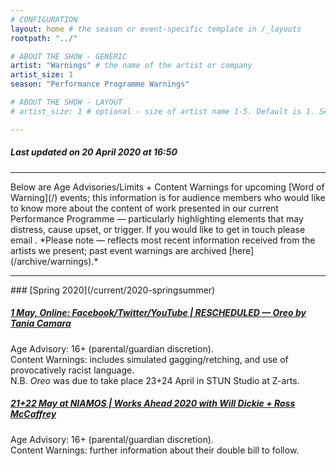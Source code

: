 ```yaml
---
# CONFIGURATION
layout: home # the season or event-specific template in /_layouts
rootpath: "../"

# ABOUT THE SHOW - GENERIC
artist: "Warnings" # the name of the artist or company
artist_size: 1
season: "Performance Programme Warnings"

# ABOUT THE SHOW - LAYOUT
# artist_size: 1 # optional - size of artist name 1-5. Default is 1. Set longer names to lower values

---
```

##### *Last updated on 20 April 2020 at 16:50*          
<hr>          
Below are Age Advisories/Limits + Content Warnings for upcoming [Word of Warning](/) events; this information is for audience members who would like to know more about the content of work presented in our current Performance Programme — particularly highlighting elements that may distress, cause upset, or trigger. If you would like to get in touch please email <mailto:info@habmcr.org>. *Please note — reflects most recent information received from the artists we present; past event warnings are archived [here](/archive/warnings).*         
<hr>         
### [Spring 2020](/current/2020-springsummer)        
         
##### [1 May, Online: Facebook/Twitter/YouTube | RESCHEDULED — *Oreo* by Tania Camara](/current/2020-springsummer/camara)        
Age Advisory: 16+ (parental/guardian discretion).<br>Content Warnings: includes simulated gagging/retching, and use of provocatively racist language.<br>N.B. *Oreo* was due to take place 23+24 April in STUN Studio at Z-arts.        
        
##### [21+22 May at NIAMOS | Works Ahead 2020 with Will Dickie + Ross McCaffrey](/current/2020-worksahead)       
Age Advisory: 16+ (parental/guardian discretion).<br>Content Warnings: further information about their double bill to follow.
